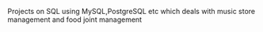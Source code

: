 Projects on SQL using MySQL,PostgreSQL etc which deals with music store management and food joint management
